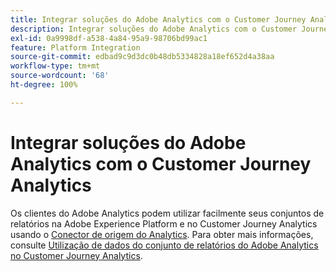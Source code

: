 ```yaml
---
title: Integrar soluções do Adobe Analytics com o Customer Journey Analytics
description: Integrar soluções do Adobe Analytics com o Customer Journey Analytics
exl-id: 0a9998df-a538-4a84-95a9-98706bd99ac1
feature: Platform Integration
source-git-commit: edbad9c9d3dc0b48db5334828a18ef652d4a38aa
workflow-type: tm+mt
source-wordcount: '68'
ht-degree: 100%

---
```


# Integrar soluções do Adobe Analytics com o Customer Journey Analytics

Os clientes do Adobe Analytics podem utilizar facilmente seus conjuntos de relatórios na Adobe Experience Platform e no Customer Journey Analytics usando o [Conector de origem do Analytics](https://experienceleague.adobe.com/docs/experience-platform/sources/connectors/adobe-applications/analytics.html?lang=pt-BR). Para obter mais informações, consulte [Utilização de dados do conjunto de relatórios do Adobe Analytics no Customer Journey Analytics](/help/getting-started/aa-vs-cja/aa-data-in-cja.md).
